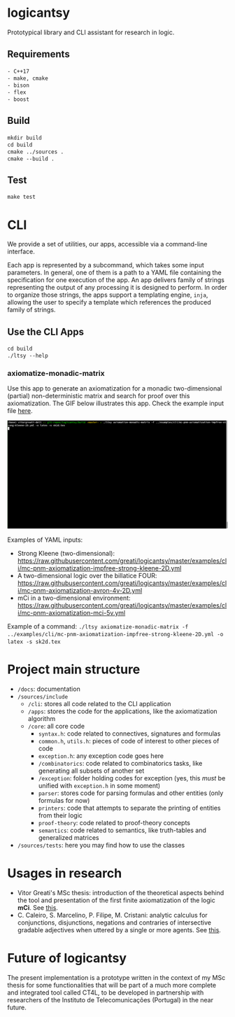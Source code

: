 # logicantsy

Prototypical library and CLI assistant for research in logic.

## Requirements
```
- C++17
- make, cmake
- bison
- flex
- boost
```

## Build

```
mkdir build
cd build
cmake ../sources .
cmake --build .
```

## Test

```
make test
```

# CLI

We provide a set of utilities, our apps, accessible via a
command-line interface.

Each app is represented by a subcommand, which takes some
input parameters. In general, one of them is a path to
a YAML file containing the specification for one execution
of the app. An app delivers family of strings representing
the output of any processing it is designed to perform.
In order to organize those strings, the apps support a templating engine,
`inja`, allowing the user to specify a template which references
the produced family of strings.

## Use the CLI Apps
```
cd build
./ltsy --help
```
### axiomatize-monadic-matrix

Use this app to generate an axiomatization for a monadic two-dimensional (partial) non-deterministic matrix
and search for proof over this axiomatization. The GIF below illustrates this app. Check the example input file [here](https://raw.githubusercontent.com/greati/logicantsy/master/examples/cli/mc-pnm-axiomatization-impfree-strong-kleene-2D.yml).

![grab-landing-page](https://github.com/greati/logicantsy/blob/master/examples/cli/kleene-2d.gif)

Examples of YAML inputs:
- Strong Kleene (two-dimensional): https://raw.githubusercontent.com/greati/logicantsy/master/examples/cli/mc-pnm-axiomatization-impfree-strong-kleene-2D.yml
- A two-dimensional logic over the billatice FOUR: https://raw.githubusercontent.com/greati/logicantsy/master/examples/cli/mc-pnm-axiomatization-avron-4v-2D.yml
- mCi in a two-dimensional environment: https://raw.githubusercontent.com/greati/logicantsy/master/examples/cli/mc-pnm-axiomatization-mci-5v.yml

Example of a command:
`./ltsy axiomatize-monadic-matrix -f ../examples/cli/mc-pnm-axiomatization-impfree-strong-kleene-2D.yml -o latex -s sk2d.tex`

# Project main structure
- `/docs`: documentation
- `/sources/include`
    - `/cli`: stores all code related to the CLI application
    - `/apps`: stores the code for the applications, like the axiomatization algorithm
    - `/core`: all core code
        - `syntax.h`: code related to connectives, signatures and formulas
        - `common.h`, `utils.h`: pieces of code of interest to other pieces of code
        - `exception.h`: any exception code goes here
        - `/combinatorics`: code related to combinatorics tasks, like generating all subsets of another set
        - `/exception`: folder holding codes for exception (yes, this *must* be unified with `exception.h` in some moment)
        - `parser`: stores code for parsing formulas and other entities (only formulas for now)
        - `printers`: code that attempts to separate the printing of entities from their logic
        - `proof-theory`: code related to proof-theory concepts
        - `semantics`: code related to semantics, like truth-tables and generalized matrices
- `/sources/tests`: here you may find how to use the classes

# Usages in research

- Vitor Greati's MSc thesis: introduction of the theoretical aspects behind the
tool and presentation of the first finite axiomatization of the logic **mCi**.
See [this](https://github.com/greati/logicantsy/blob/be58fcf0df32a253526d422403777a9975a61bd5/examples/outputs/mcicons.pdf).
- C. Caleiro, S. Marcelino, P. Filipe, M. Cristani:
analytic calculus for conjunctions, disjunctions, negations and contraries of intersective gradable adjectives when uttered by a single or more agents.
See [this](https://github.com/greati/logicantsy/blob/be58fcf0df32a253526d422403777a9975a61bd5/examples/outputs/inters_grad_adjectives.pdf).

# Future of logicantsy

The present implementation is a prototype written in the context of my MSc thesis for some functionalities
that will be part of a much more complete and integrated tool called CT4L, to be
developed in partnership with researchers of the Instituto de Telecomunicações (Portugal) in the near future.

